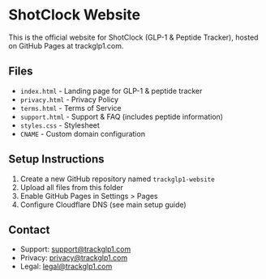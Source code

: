 # ShotClock Website

This is the official website for ShotClock (GLP-1 & Peptide Tracker), hosted on GitHub Pages at trackglp1.com.

## Files

- `index.html` - Landing page for GLP-1 & peptide tracker
- `privacy.html` - Privacy Policy
- `terms.html` - Terms of Service  
- `support.html` - Support & FAQ (includes peptide information)
- `styles.css` - Stylesheet
- `CNAME` - Custom domain configuration

## Setup Instructions

1. Create a new GitHub repository named `trackglp1-website`
2. Upload all files from this folder
3. Enable GitHub Pages in Settings > Pages
4. Configure Cloudflare DNS (see main setup guide)

## Contact

- Support: support@trackglp1.com
- Privacy: privacy@trackglp1.com
- Legal: legal@trackglp1.com